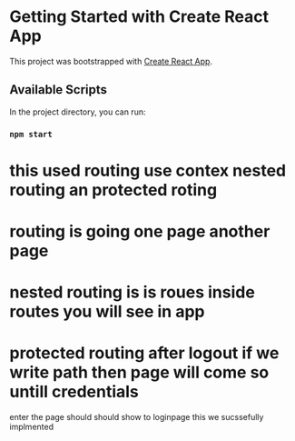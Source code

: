 # Getting Started with Create React App

This project was bootstrapped with [Create React App](https://github.com/facebook/create-react-app).

## Available Scripts

In the project directory, you can run:

### `npm start`

# this used routing use contex nested routing an protected roting
# routing is going one page another page 
# nested routing is is roues inside routes you will see in app
# protected routing after logout if we write path then page will come so untill credentials  
   enter the page should should show to loginpage this we sucssefully  implmented
